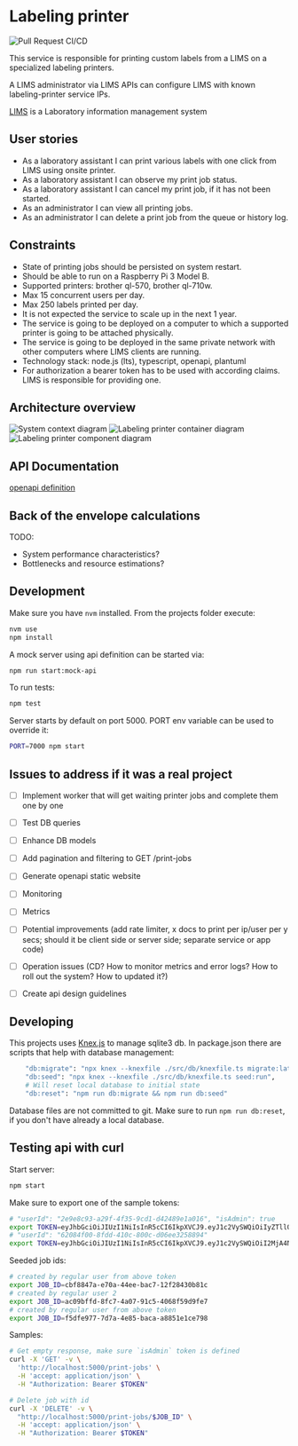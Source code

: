 # Labeling printer

![Pull Request CI/CD](https://github.com/moshensky/enterprise-backend-assignment/workflows/Pull%20Request%20CI/CD/badge.svg?branch=main)

This service is responsible for printing custom labels from a LIMS on a specialized labeling printers.

A LIMS administrator via LIMS APIs can configure LIMS with known labeling-printer service IPs.

[LIMS](https://en.wikipedia.org/wiki/Laboratory_information_management_system) is a Laboratory information management system

## User stories

- As a laboratory assistant I can print various labels with one click from LIMS using onsite printer.
- As a laboratory assistant I can observe my print job status.
- As a laboratory assistant I can cancel my print job, if it has not been started.
- As an administrator I can view all printing jobs.
- As an administrator I can delete a print job from the queue or history log.

## Constraints

- State of printing jobs should be persisted on system restart.
- Should be able to run on a Raspberry Pi 3 Model B.
- Supported printers: brother ql-570, brother ql-710w.
- Max 15 concurrent users per day.
- Max 250 labels printed per day.
- It is not expected the service to scale up in the next 1 year.
- The service is going to be deployed on a computer to which a supported printer is going to be attached physically.
- The service is going to be deployed in the same private network with other computers where LIMS clients are running.
- Technology stack: node.js (lts), typescript, openapi, plantuml
- For authorization a bearer token has to be used with according claims. LIMS is responsible for providing one.

## Architecture overview

![System context diagram](docs/diagrams/out/system_context/system_context.png)
![Labeling printer container diagram](docs/diagrams/out/labeling_printer_container_diagram/labeling_printer_container_diagram.png)
![Labeling printer component diagram](docs/diagrams/out/labeling_printer_component_diagram/labeling_printer_component_diagram.png)

## API Documentation

[openapi definition](docs/labeling-printer.0.0.oas.yaml)

## Back of the envelope calculations

TODO:

- System performance characteristics?
- Bottlenecks and resource estimations?

## Development

Make sure you have `nvm` installed. From the projects folder execute:

```sh
nvm use
npm install
```

A mock server using api definition can be started via:

```sh
npm run start:mock-api
```

To run tests:

```sh
npm test
```

Server starts by default on port 5000. PORT env variable can be used to override it:

```sh
PORT=7000 npm start
```

## Issues to address if it was a real project

- [ ] Implement worker that will get waiting printer jobs and complete them one by one
- [ ] Test DB queries
- [ ] Enhance DB models
- [ ] Add pagination and filtering to GET /print-jobs
- [ ] Generate openapi static website
- [ ] Monitoring
- [ ] Metrics
- [ ] Potential improvements (add rate limiter, x docs to print per ip/user per y secs; should it be client side or server side; separate service or app code)
- [ ] Operation issues (CD? How to monitor metrics and error logs? How to roll out the system? How to updated it?)
- [ ] Create api design guidelines


## Developing

This projects uses [Knex.js](https://knexjs.org) to manage sqlite3 db.
In package.json there are scripts that help with database management:

```sh
    "db:migrate": "npx knex --knexfile ./src/db/knexfile.ts migrate:latest",
    "db:seed": "npx knex --knexfile ./src/db/knexfile.ts seed:run",
    # Will reset local database to initial state
    "db:reset": "npm run db:migrate && npm run db:seed"
```

Database files are not committed to git. Make sure to run `npm run db:reset`, if you don't have already a local database.

## Testing api with curl

Start server:

```sh
npm start
```

Make sure to export one of the sample tokens:

```sh
# "userId": "2e9e8c93-a29f-4f35-9cd1-d42489e1a016", "isAdmin": true
export TOKEN=eyJhbGciOiJIUzI1NiIsInR5cCI6IkpXVCJ9.eyJ1c2VySWQiOiIyZTllOGM5My1hMjlmLTRmMzUtOWNkMS1kNDI0ODllMWEwMTYiLCJpc0FkbWluIjp0cnVlfQ.NzsZlvC1Lje9OWIkBhd227XOv6PZzFVaTScgDTGVa1w
# "userId": "62084f00-8fdd-410c-800c-d06ee3258894"
export TOKEN=eyJhbGciOiJIUzI1NiIsInR5cCI6IkpXVCJ9.eyJ1c2VySWQiOiI2MjA4NGYwMC04ZmRkLTQxMGMtODAwYy1kMDZlZTMyNTg4OTQifQ.ay3PtKhDvNrTy_IQ35JQ0vcX5CWBD0GueaJ9IXluU_w
```

Seeded job ids:

```sh
# created by regular user from above token
export JOB_ID=cbf8847a-e70a-44ee-bac7-12f28430b81c
# created by regular user 2
export JOB_ID=ac09bffd-8fc7-4a07-91c5-4068f59d9fe7
# created by regular user from above token
export JOB_ID=f5dfe977-7d7a-4e85-baca-a8851e1ce798
```

Samples:

```sh
# Get empty response, make sure `isAdmin` token is defined
curl -X 'GET' -v \
  'http://localhost:5000/print-jobs' \
  -H 'accept: application/json' \
  -H "Authorization: Bearer $TOKEN" 

# Delete job with id
curl -X 'DELETE' -v \
  "http://localhost:5000/print-jobs/$JOB_ID" \
  -H 'accept: application/json' \
  -H "Authorization: Bearer $TOKEN" 
```
